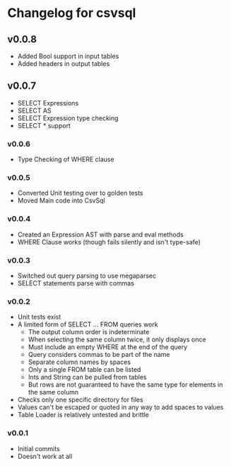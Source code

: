 # Changelog for csvsql

## v0.0.8
* Added Bool support in input tables
* Added headers in output tables

## v0.0.7
* SELECT Expressions
* SELECT AS
* SELECT Expression type checking
* SELECT * support

### v0.0.6
* Type Checking of WHERE clause

### v0.0.5
* Converted Unit testing over to golden tests
* Moved Main code into CsvSql

### v0.0.4
* Created an Expression AST with parse and eval methods
* WHERE Clause works (though fails silently and isn't type-safe)

### v0.0.3
* Switched out query parsing to use megaparsec
* SELECT statements parse with commas

### v0.0.2

* Unit tests exist
* A limited form of SELECT ... FROM queries work
  * The output column order is indeterminate
  * When selecting the same column twice, it only displays once
  * Must include an empty WHERE at the end of the query
  * Query considers commas to be part of the name
  * Separate column names by spaces
  * Only a single FROM table can be listed
  * Ints and String can be pulled from tables
  * But rows are not guaranteed to have the same type for elements in the same column
* Checks only one specific directory for files
* Values can't be escaped or quoted in any way to add spaces to values
* Table Loader is relatively untested and brittle

### v0.0.1

* Initial commits
* Doesn't work at all